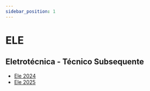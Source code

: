 ```yaml
---
sidebar_position: 1
---
```


# ELE

## Eletrotécnica - Técnico Subsequente
- [Ele 2024](turma/ele2024)
- [Ele 2025](turma/ele2025)

